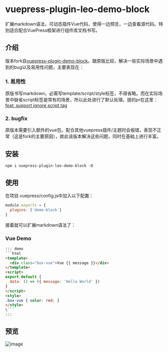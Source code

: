 # vuepress-plugin-leo-demo-block

扩展markdown语法，可动态插件Vue代码，使得一边预览，一边查看源代码。特别适合配合VuePress框架进行组件库文档书写。

## 介绍

版本fork自[vuepress-plugin-demo-block](https://github.com/xiguaxigua/vuepress-plugin-demo-block)。跟原版比较，解决一些实际场景中遇到的bug以及易用性问题，主要表现在：

### 1. 易用性

原版书写markdown，必需写template/script/style标签，不得省略。而在实际场景中缺省script标签是常有的场景，所以此处进行了默认处理。提的pr在这里：[feat: support ignore script tag](https://github.com/xiguaxigua/vuepress-plugin-demo-block/pull/23)

### 2. bugfix

原版本需要引入额外的vue包，配合其他vuepress插件/主题时会报错，表现不正常（这是fork的主要原因），故此该版本解决这些问题，同时在基础上进行丰富。

## 安装

```
npm i vuepress-plugin-leo-demo-block -D
```

## 使用

在项目.vuepress/config.js中加入以下配置：
```js
module.exports = {
  plugins: ['demo-block']
}
```

接着就可以扩展markdown语法了：

### Vue Demo

```html
::: demo
```html
<template>
  <div class="box-vue">Vue {{ message }}</div>
</template>
<script>
export default {
  data: () => ({ message: 'Hello World' })
}
</script>
<style>
.box-vue { color: red; }
</style>
\```
:::
```

## 预览

![image](https://user-images.githubusercontent.com/6310131/79427654-9b74e380-7ff7-11ea-83f5-d4af5e3c3aed.png)

